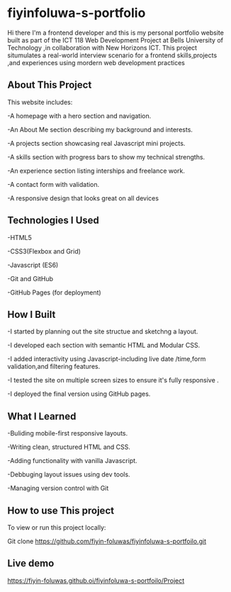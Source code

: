 # fiyinfoluwa-s-portfolio
Hi there I'm a frontend developer and this is my personal portfolio website built as part of the ICT 118 Web Development Project at Bells University of Technology ,in collaboration with New Horizons ICT.
This project situmulates a real-world interview scenario for a frontend skills,projects ,and experiences using mordern web development practices 

## About This Project 

This website includes:

-A homepage with a hero section and navigation.

-An About Me section describing my background and interests.

-A projects section showcasing real Javascript mini projects.

-A skills section with progress bars to show my technical strengths.

-An experience section listing interships and freelance work.

-A contact form with validation.

-A responsive design that looks great on all devices 

## Technologies I Used 

-HTML5

-CSS3(Flexbox and Grid)

-Javascript (ES6)

-Git and GitHub 

-GitHub Pages (for deployment)

## How I Built 

-I started by planning out the site structue and sketchng a layout.

-I developed each section with semantic HTML and Modular CSS.

-I added interactivity using Javascript-including live date /time,form validation,and filtering features.

-I tested the site on multiple screen sizes to ensure it's fully responsive .

-I deployed the final version using GitHub pages.

## What I Learned 

-Buliding mobile-first responsive layouts.

-Writing clean, structured HTML and CSS. 

-Adding functionality with vanilla Javascript. 

-Debbuging layout issues using dev tools.

-Managing version control with Git 

## How to use This project

To view or run this project locally:

Git clone 
https://github.com/fiyin-foluwas/fiyinfoluwa-s-portfoilo.git

## Live demo 

https://fiyin-foluwas.github.oi/fiyinfoluwa-s-portfoilo/Project












